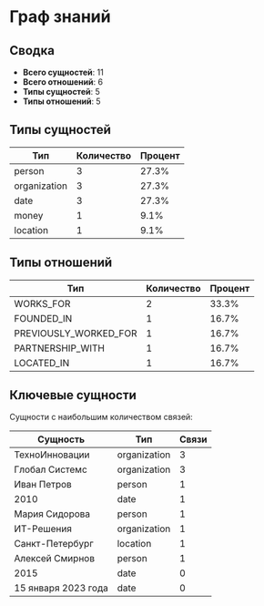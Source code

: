 # Граф знаний

## Сводка

- **Всего сущностей**: 11
- **Всего отношений**: 6
- **Типы сущностей**: 5
- **Типы отношений**: 5

## Типы сущностей

| Тип | Количество | Процент |
|------|-------|------------|
| person | 3 | 27.3% |
| organization | 3 | 27.3% |
| date | 3 | 27.3% |
| money | 1 | 9.1% |
| location | 1 | 9.1% |

## Типы отношений

| Тип | Количество | Процент |
|------|-------|------------|
| WORKS_FOR | 2 | 33.3% |
| FOUNDED_IN | 1 | 16.7% |
| PREVIOUSLY_WORKED_FOR | 1 | 16.7% |
| PARTNERSHIP_WITH | 1 | 16.7% |
| LOCATED_IN | 1 | 16.7% |

## Ключевые сущности

Сущности с наибольшим количеством связей:

| Сущность | Тип | Связи |
|--------|------|-------------|
| ТехноИнновации | organization | 3 |
| Глобал Системс | organization | 3 |
| Иван Петров | person | 1 |
| 2010 | date | 1 |
| Мария Сидорова | person | 1 |
| ИТ-Решения | organization | 1 |
| Санкт-Петербург | location | 1 |
| Алексей Смирнов | person | 1 |
| 2015 | date | 0 |
| 15 января 2023 года | date | 0 |

